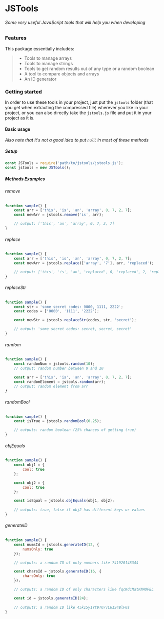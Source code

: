 # JSTools
###### Some very useful JavaScript tools that will help you when developing

### Features
This package essentially includes:
> - Tools to manage arrays
> - Tools to manage strings
> - Tools to get random results out of any type or a random boolean
> - A tool to compare objects and arrays
> - An ID generator

### Getting started
In order to use these tools in your project, just put the `jstools` folder (that you get when extracting the compressed file) wherever you like in your project, or you can also directly take the `jstools.js` file and put it in your project as it is.

#### Basic usage
_Also note that it's not a good idea to put `null` in most of these methods_
##### Setup
```js
const JSTools = require('path/to/jstools/jstools.js');
const jstools = new JSTools();
```

##### Methods Examples
###### remove
```js
function sample() {
    const arr = ['this', 'is', 'an', 'array', 0, 7, 2, 7];
    const newArr = jstools.remove('is', arr);

    // output: ['this', 'an', 'array', 0, 7, 2, 7]
}
```
###### replace
```js
function sample() {
    const arr = ['this', 'is', 'an', 'array', 0, 7, 2, 7];
    const newArr = jstools.replace(['array', '7'], arr, 'replaced');

    // output: ['this', 'is', 'an', 'replaced', 0, 'replaced', 2, 'replaced']
}
```
###### replaceStr
```js
function sample() {
    const str = 'some secret codes: 0000, 1111, 2222';
    const codes = ['0000', '1111', '2222'];

    const newStr = jstools.replaceStr(codes, str, 'secret');

    // output: 'some secret codes: secret, secret, secret'
}
```
###### random
```js
function sample() {
    const randomNum = jstools.random(10);
    // output: random number between 0 and 10

    const arr = ['this', 'is', 'an', 'array', 0, 7, 2, 7];
    const randomElement = jstools.random(arr);
    // output: random element from arr
}
```
###### randomBool
```js
function sample() {
    const isTrue = jstools.randomBool(0.25);

    // outputs: random boolean (25% chances of getting true)
}
```
###### objEquals
```js
function sample() {
    const obj1 = {
        cool: true
    };

    const obj2 = {
        cool: true
    };

    const isEqual = jstools.objEquals(obj1, obj2);
    
    // outputs: true, false if obj2 has different keys or values
}
```
###### generateID
```js
function sample() {
    const numsId = jstools.generateID(12, {
        numsOnly: true
    });

    // outputs: a random ID of only numbers like 741920148344

    const charsId = jstools.generateID(16, {
        charsOnly: true
    });

    // outputs: a random ID of only characters like fqcKdcMatKNHOFEL

    const id = jstools.generateID(24);
    
    // outputs: a random ID like 45k15y1Yt9TO7vL61S4BlF0s
}
```